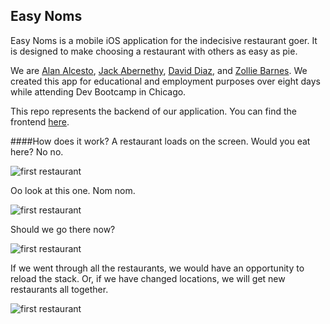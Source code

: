 ## Easy Noms

Easy Noms is a mobile iOS application for the indecisive restaurant goer. It is designed to make choosing a restaurant with others as easy as pie.

We are [Alan Alcesto](https://www.linkedin.com/in/aalcesto), [Jack Abernethy](https://www.linkedin.com/in/jack-abernethy-ab257b9b), [David Diaz](https://www.linkedin.com/in/david-diaz-4308ba100), and [Zollie Barnes](https://www.linkedin.com/in/zolliebarnes). We created this app for educational and employment purposes over eight days while attending Dev Bootcamp in Chicago.

This repo represents the backend of our application. You can find the frontend [here](https://github.com/ddiaz914/easynoms).

####How does it work?
A restaurant loads on the screen. Would you eat here? No no.

![first restaurant](https://github.com/zoltron2001/easy_noms/blob/master/imgs/2.png)

Oo look at this one. Nom nom.

![first restaurant](https://github.com/zoltron2001/easy_noms/blob/master/imgs/3.png)

Should we go there now?

![first restaurant](https://github.com/zoltron2001/easy_noms/blob/master/imgs/4.png)

If we went through all the restaurants, we would have an opportunity to reload the stack. Or, if we have changed locations, we will get new restaurants all together.

![first restaurant](https://github.com/zoltron2001/easy_noms/blob/master/imgs/5.png)